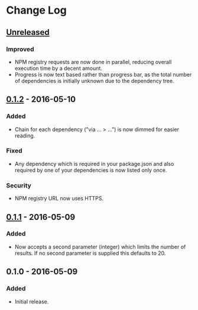 # Change Log
## [Unreleased]
### Improved
- NPM registry requests are now done in parallel, reducing overall execution time by a decent amount.
- Progress is now text based rather than progress bar, as the total number of dependencies is initially unknown due to the dependency tree.

## [0.1.2] - 2016-05-10
### Added
- Chain for each dependency ("via ... > ...") is now dimmed for easier reading.

### Fixed
- Any dependency which is required in your package.json and also required by one of your dependencies is now listed only once.

### Security
- NPM registry URL now uses HTTPS.

## [0.1.1] - 2016-05-09
### Added
- Now accepts a second parameter (integer) which limits the number of results. If no second parameter is supplied this defaults to 20.

## 0.1.0 - 2016-05-09
### Added
- Initial release.

[Unreleased]: https://github.com/bengummer/depception/compare/v0.1.2...HEAD
[0.1.1]: https://github.com/bengummer/depception/compare/v0.1.0...v0.1.1
[0.1.2]: https://github.com/bengummer/depception/compare/v0.1.1...v0.1.2
